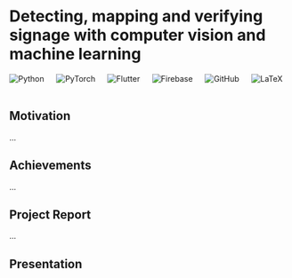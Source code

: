 # Detecting, mapping and verifying signage with computer vision and machine learning

![Python](https://img.shields.io/badge/python-3670A0?style=for-the-badge&logo=python&logoColor=ffdd54) &emsp;
![PyTorch](https://img.shields.io/badge/PyTorch-%23EE4C2C.svg?style=for-the-badge&logo=PyTorch&logoColor=white) &emsp;
![Flutter](https://img.shields.io/badge/Flutter-02569B?style=for-the-badge&logo=flutter&logoColor=white) &emsp;
![Firebase](https://img.shields.io/badge/Firebase-039BE5?style=for-the-badge&logo=Firebase&logoColor=white) &emsp;
![GitHub](https://img.shields.io/badge/GitHub-100000?style=for-the-badge&logo=github&logoColor=white) &emsp;
![LaTeX](https://img.shields.io/badge/latex-%23008080.svg?style=for-the-badge&logo=latex&logoColor=white) &emsp;

## Motivation 

...

## Achievements

...

## Project Report

...

## Presentation